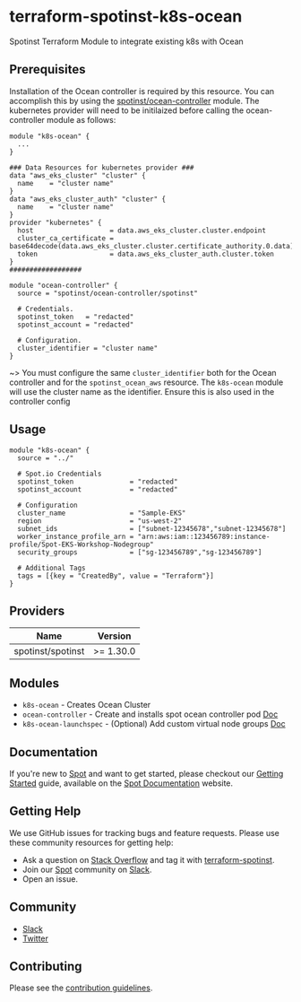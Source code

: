 # terraform-spotinst-k8s-ocean
Spotinst Terraform Module to integrate existing k8s with Ocean

## Prerequisites

Installation of the Ocean controller is required by this resource. You can accomplish this by using the [spotinst/ocean-controller](https://registry.terraform.io/modules/spotinst/ocean-controller/spotinst) module. The kubernetes provider will need to be initilaized before calling the ocean-controller module as follows:

```hcl
module "k8s-ocean" {
  ...
}

### Data Resources for kubernetes provider ###
data "aws_eks_cluster" "cluster" {
  name    = "cluster name"
}
data "aws_eks_cluster_auth" "cluster" {
  name    = "cluster name"
}
provider "kubernetes" {
  host                   = data.aws_eks_cluster.cluster.endpoint
  cluster_ca_certificate = base64decode(data.aws_eks_cluster.cluster.certificate_authority.0.data)
  token                  = data.aws_eks_cluster_auth.cluster.token
}
##################

module "ocean-controller" {
  source = "spotinst/ocean-controller/spotinst"

  # Credentials.
  spotinst_token   = "redacted"
  spotinst_account = "redacted"

  # Configuration.
  cluster_identifier = "cluster name"
}
```

~> You must configure the same `cluster_identifier` both for the Ocean controller and for the `spotinst_ocean_aws` resource. The `k8s-ocean` module will use the cluster name as the identifier. Ensure this is also used in the controller config

## Usage
```hcl
module "k8s-ocean" {
  source = "../"

  # Spot.io Credentials
  spotinst_token              = "redacted"
  spotinst_account            = "redacted"

  # Configuration
  cluster_name                = "Sample-EKS"
  region                      = "us-west-2"
  subnet_ids                  = ["subnet-12345678","subnet-12345678"]
  worker_instance_profile_arn = "arn:aws:iam::123456789:instance-profile/Spot-EKS-Workshop-Nodegroup"
  security_groups             = ["sg-123456789","sg-123456789"]

  # Additional Tags
  tags = [{key = "CreatedBy", value = "Terraform"}]
}
```

## Providers

| Name | Version |
|------|---------|
| spotinst/spotinst | >= 1.30.0 |

## Modules
* `k8s-ocean` - Creates Ocean Cluster
* `ocean-controller` - Create and installs spot ocean controller pod [Doc](https://registry.terraform.io/modules/spotinst/ocean-controller/spotinst/latest)
* `k8s-ocean-launchspec` - (Optional) Add custom virtual node groups [Doc](https://registry.terraform.io/modules/stevenfeltner/k8s-ocean-launchspec/spotinst/latest)

## Documentation

If you're new to [Spot](https://spot.io/) and want to get started, please checkout our [Getting Started](https://docs.spot.io/connect-your-cloud-provider/) guide, available on the [Spot Documentation](https://docs.spot.io/) website.

## Getting Help

We use GitHub issues for tracking bugs and feature requests. Please use these community resources for getting help:

- Ask a question on [Stack Overflow](https://stackoverflow.com/) and tag it with [terraform-spotinst](https://stackoverflow.com/questions/tagged/terraform-spotinst/).
- Join our [Spot](https://spot.io/) community on [Slack](http://slack.spot.io/).
- Open an issue.

## Community

- [Slack](http://slack.spot.io/)
- [Twitter](https://twitter.com/spot_hq/)

## Contributing

Please see the [contribution guidelines](CONTRIBUTING.md).